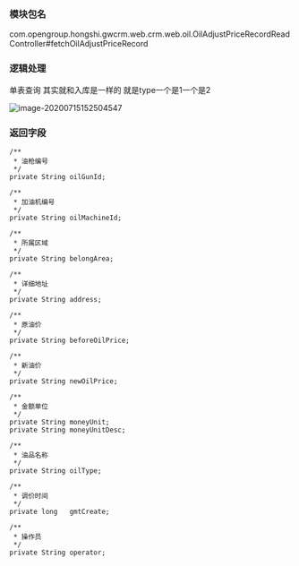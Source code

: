 ### 模块包名

com.opengroup.hongshi.gwcrm.web.crm.web.oil.OilAdjustPriceRecordReadController#fetchOilAdjustPriceRecord

### 逻辑处理

单表查询 其实就和入库是一样的  就是type一个是1一个是2

![image-20200715152504547](https://gitee.com/cdx_dayshow/picBed/raw/master/img/image-20200715152504547.png)

### 返回字段

```
/**
 * 油枪编号
 */
private String oilGunId;

/**
 * 加油机编号
 */
private String oilMachineId;

/**
 * 所属区域
 */
private String belongArea;

/**
 * 详细地址
 */
private String address;

/**
 * 原油价
 */
private String beforeOilPrice;

/**
 * 新油价
 */
private String newOilPrice;

/**
 * 金额单位
 */
private String moneyUnit;
private String moneyUnitDesc;

/**
 * 油品名称
 */
private String oilType;

/**
 * 调价时间
 */
private long   gmtCreate;

/**
 * 操作员
 */
private String operator;
```